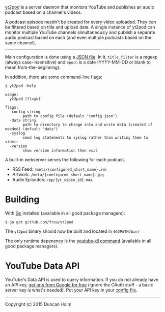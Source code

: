 [yt2pod] is a server daemon that monitors YouTube and publishes an audio
podcast based on a channel's videos.

A podcast episode needn't be created for every video uploaded. They can be
filtered based on title and upload date. A single instance of yt2pod can
monitor multiple YouTube channels simultaneously and publish a separate audio
podcast based on each (and even multiple podcasts based on the same channel).

---

Main configuration is done using a [JSON file][egcfg]. In it, `title_filter` is
a regexp (always case-insensitive) and `epoch` is a date (YYYY-MM-DD or blank
to mean from-the-beginning).

In addition, there are some command-line flags:

```text
$ yt2pod -help

usage:
  yt2pod [flags]

flags:
  -config string
        path to config file (default "config.json")
  -data string
        path to directory to change into and write data (created if needed) (default "data")
  -syslog
        send log statements to syslog rather than writing them to stderr
  -version
        show version information then exit
```

A built-in webserver serves the following for each podcast.
* RSS Feed: `/meta/{configured_short_name}.xml`
* Artwork: `/meta/{configured_short_name}.jpg`
* Audio Episodes: `/ep/{yt_video_id}.m4a`

# Building

With [Go] installed (available in all good package managers):

`$ go get github.com/frou/yt2pod`

The `yt2pod` binary should now be built and located in `$GOPATH/bin/`

The only runtime depenency is the [youtube-dl command][ytdl] (available in all
good package managers).

# YouTube Data API

YouTube's Data API is used to query information. If you do not already have an
API key, [get one from Google for free][apikey] (ignore the OAuth stuff - a
basic server key is what's needed). Put your API key in your
[config file][egcfg].

---

Copyright (c) 2015 Duncan Holm



[yt2pod]: https://github.com/frou/yt2pod
[egcfg]: https://github.com/frou/yt2pod/blob/master/example_config.json
[ytdl]: https://github.com/rg3/youtube-dl
[apikey]: https://developers.google.com/youtube/registering_an_application#create_project
[go]: https://golang.org
